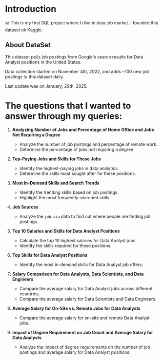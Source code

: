 # Introduction 

📊 This is my first SQL project where I dive in data job market. I founded this dataset ok Kaggle.

## About DataSet 

This dataset pulls job postings from Google's search results for Data Analyst positions in the United States.

Data collection started on November 4th, 2022, and adds ~100 new job postings to this dataset daily. 

Last update was on January, 29th, 2025.


# The questions that I wanted to answer through my queries:

1. **Analyzing Number of Jobs and Percentage of Home Office and Jobs Not Requiring a Degree**
   - Analyze the number of job postings and percentage of remote work.
   - Determine the percentage of jobs not requiring a degree.

2. **Top-Paying Jobs and Skills for Those Jobs**
   - Identify the highest-paying jobs in data analytics.
   - Determine the skills most sought after for these positions.

3. **Most In-Demand Skills and Search Trends**
   - Identify the trending skills based on job postings.
   - Highlight the most frequently searched skills.

4. **Job Sources**
   - Analyze the `job_via` data to find out where people are finding job postings.

5. **Top 10 Salaries and Skills for Data Analyst Positions**
   - Calculate the top 10 highest salaries for Data Analyst jobs.
   - Identify the skills required for these positions.

6. **Top Skills for Data Analyst Positions**
   - Identify the most in-demand skills for Data Analyst job offers.

7. **Salary Comparison for Data Analysts, Data Scientists, and Data Engineers**
   - Compare the average salary for Data Analyst jobs across different countries.
   - Compare the average salary for Data Scientists and Data Engineers.

8. **Average Salary for On-Site vs. Remote Jobs for Data Analysts**
   - Compare the average salary for on-site and remote Data Analyst jobs.

9. **Impact of Degree Requirement on Job Count and Average Salary for Data Analysts**
   - Analyze the impact of degree requirements on the number of job postings and average salary for Data Analyst positions.
